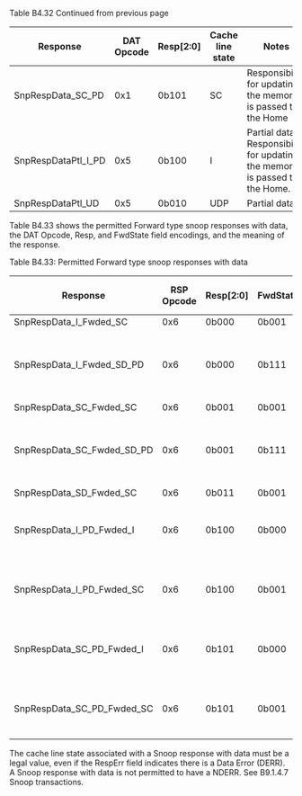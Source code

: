 Table B4.32 Continued from previous page

| Response              | DAT Opcode | Resp[2:0] | Cache line state | Notes                                                                       |
|-----------------------|------------|-----------|------------------|-----------------------------------------------------------------------------|
| SnpRespData\_SC\_PD   | 0x1        | 0b101     | SC               | Responsibility for updating the memory is passed to the Home                |
| SnpRespDataPtl\_I\_PD | 0x5        | 0b100     | I                | Partial data. Responsibility for updating the memory is passed to the Home. |
| SnpRespDataPtl\_UD    | 0x5        | 0b010     | UDP              | Partial data                                                                |

Table B4.33 shows the permitted Forward type snoop responses with data, the DAT Opcode, Resp, and FwdState field encodings, and the meaning of the response.

Table B4.33: Permitted Forward type snoop responses with data

| Response                       | RSP Opcode | Resp[2:0] | FwdState[2:0] | Cache line state | Forwarded state | Notes                                                             |
|--------------------------------|------------|-----------|---------------|------------------|-----------------|-------------------------------------------------------------------|
| SnpRespData\_I\_Fwded\_SC      | 0x6        | 0b000     | 0b001         | I                | SC              |                                                                   |
| SnpRespData\_I\_Fwded\_SD\_PD  | 0x6        | 0b000     | 0b111         | I                | SD              | Responsibility for updating the memory is passed to the Requester |
| SnpRespData\_SC\_Fwded\_SC     | 0x6        | 0b001     | 0b001         | SC               | SC              |                                                                   |
| SnpRespData\_SC\_Fwded\_SD\_PD | 0x6        | 0b001     | 0b111         | SC               | SD              | Responsibility for updating the memory is passed to the Requester |
| SnpRespData\_SD\_Fwded\_SC     | 0x6        | 0b011     | 0b001         | SD               | SC              |                                                                   |
| SnpRespData\_I\_PD\_Fwded\_I   | 0x6        | 0b100     | 0b000         | I                | I               | Responsibility for updating the memory is passed to the Home      |
| SnpRespData\_I\_PD\_Fwded\_SC  | 0x6        | 0b100     | 0b001         | I                | SC              | Responsibility for updating the memory is passed to the Home      |
| SnpRespData\_SC\_PD\_Fwded\_I  | 0x6        | 0b101     | 0b000         | SC               | I               | Responsibility for updating the memory is passed to the Home      |
| SnpRespData\_SC\_PD\_Fwded\_SC | 0x6        | 0b101     | 0b001         | SC               | SC              | Responsibility for updating the memory is passed to the Home      |

The cache line state associated with a Snoop response with data must be a legal value, even if the RespErr field indicates there is a Data Error (DERR). A Snoop response with data is not permitted to have a NDERR. See B9.1.4.7 Snoop transactions.